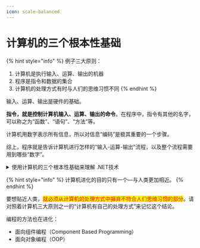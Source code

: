 ```yaml
---
icon: scale-balanced
---
```


# 计算机的三个根本性基础

{% hint style="info" %}
例子三大原则：

1. 计算机是执行输入、运算、输出的机器
2. 程序是指令和数据的集合
3. 计算机的处理方式有时与人们的思维习惯不同
{% endhint %}



输入、运算、输出是硬件的基础。

**指令，就是控制计算机输入、运算、输出的命令**。在程序中，指令有其他的名字，可以称之为“函数”、“语句”、“方法”等。

计算机用数字表示所有信息，所以对信息“编码”是极其重要的一个步骤。

综上，程序就是告诉计算机进行怎样的“输入-运算-输出”流程，以及整个流程需要用到哪些“数字”。

<details>

<summary>使用计算机的三个根本性基础来理解 .NET技术</summary>

微软公司率先提出了作为新一代互联网平台的.NET技术。作为.NET核心的XML Web服务使用通用技术SOAP、XML，促使企业间的计算机协同工作。



SOAP以及XML规范：SOAP是关于调用指令的规范，XML则是定义数据格式的规范。

协同工作：输入到一台计算机中的数据，可以通过互联网传送到与这台计算机相连的其他计算机上执行运算，运算所输出的结果再返回给这台计算机。

</details>



{% hint style="info" %}
计算机进化的目的只有一个—与人类更加相近。
{% endhint %}

要想贴近人类，<mark style="color:red;">就必须从计算机的处理方式中摒弃不符合人们思维习惯的部分</mark>。请对照着计算机三大原则之一的“计算机有自己的处理方式”来记忆这个结论。

编程的方法也在进化：

* 面向组件编程（Component Based Programming）
* 面向对象编程（OOP）

